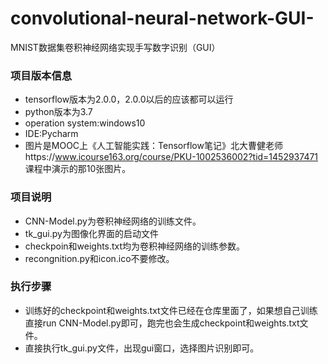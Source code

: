 # convolutional-neural-network-GUI-
MNIST数据集卷积神经网络实现手写数字识别（GUI）

### 项目版本信息
* tensorflow版本为2.0.0，2.0.0以后的应该都可以运行
* python版本为3.7
* operation system:windows10
* IDE:Pycharm
* 图片是MOOC上《人工智能实践：Tensorflow笔记》北大曹健老师https://www.icourse163.org/course/PKU-1002536002?tid=1452937471 课程中演示的那10张图片。
### 项目说明
* CNN-Model.py为卷积神经网络的训练文件。
* tk_gui.py为图像化界面的启动文件
* checkpoin和weights.txt均为卷积神经网络的训练参数。
* recongnition.py和icon.ico不要修改。
### 执行步骤
* 训练好的checkpoint和weights.txt文件已经在仓库里面了，如果想自己训练直接run CNN-Model.py即可，跑完也会生成checkpoint和weights.txt文件。
* 直接执行tk_gui.py文件，出现gui窗口，选择图片识别即可。
